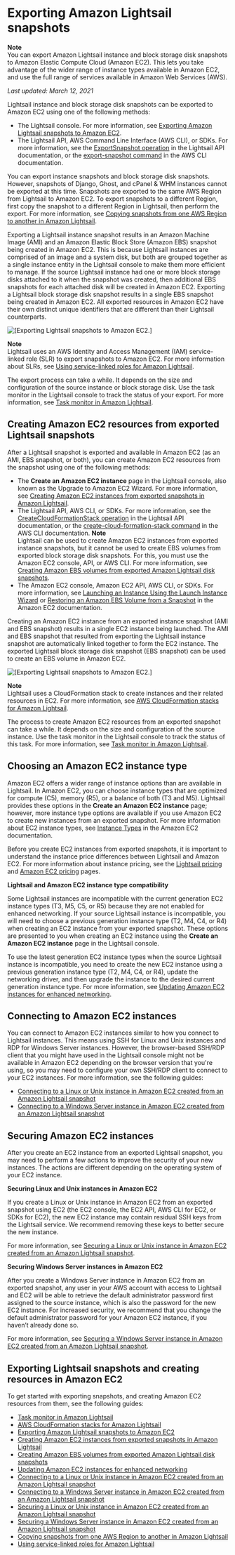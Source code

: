 # Exporting Amazon Lightsail snapshots<a name="amazon-lightsail-exporting-snapshots"></a>

**Note**  
You can export Amazon Lightsail instance and block storage disk snapshots to Amazon Elastic Compute Cloud \(Amazon EC2\)\. This lets you take advantage of the wider range of instance types available in Amazon EC2, and use the full range of services available in Amazon Web Services \(AWS\)\.

 *Last updated: March 12, 2021* 

Lightsail instance and block storage disk snapshots can be exported to Amazon EC2 using one of the following methods:
+ The Lightsail console\. For more information, see [Exporting Amazon Lightsail snapshots to Amazon EC2](amazon-lightsail-exporting-snapshots-to-amazon-ec2.md)\.
+ The Lightsail API, AWS Command Line Interface \(AWS CLI\), or SDKs\. For more information, see the [ExportSnapshot operation](https://docs.aws.amazon.com/lightsail/2016-11-28/api-reference/API_ExportSnapshot.html) in the Lightsail API documentation, or the [export\-snapshot command](https://docs.aws.amazon.com/cli/latest/reference/lightsail/export-snapshot.html) in the AWS CLI documentation\.

You can export instance snapshots and block storage disk snapshots\. However, snapshots of Django, Ghost, and cPanel & WHM instances cannot be exported at this time\. Snapshots are exported to the same AWS Region from Lightsail to Amazon EC2\. To export snapshots to a different Region, first copy the snapshot to a different Region in Lightsail, then perform the export\. For more information, see [Copying snapshots from one AWS Region to another in Amazon Lightsail](amazon-lightsail-copying-snapshots-from-one-region-to-another.md)\.

Exporting a Lightsail instance snapshot results in an Amazon Machine Image \(AMI\) and an Amazon Elastic Block Store \(Amazon EBS\) snapshot being created in Amazon EC2\. This is because Lightsail instances are comprised of an image and a system disk, but both are grouped together as a single instance entity in the Lightsail console to make them more efficient to manage\. If the source Lightsail instance had one or more block storage disks attached to it when the snapshot was created, then additional EBS snapshots for each attached disk will be created in Amazon EC2\. Exporting a Lightsail block storage disk snapshot results in a single EBS snapshot being created in Amazon EC2\. All exported resources in Amazon EC2 have their own distinct unique identifiers that are different than their Lightsail counterparts\.

![\[Exporting Lightsail snapshots to Amazon EC2.\]](https://d9yljz1nd5001.cloudfront.net/en_us/cdafd3c2a6d9edfefee89eda217b0068/images/amazon-lightsail-export-snapshot-diagram.png)

**Note**  
Lightsail uses an AWS Identity and Access Management \(IAM\) service\-linked role \(SLR\) to export snapshots to Amazon EC2\. For more information about SLRs, see [Using service\-linked roles for Amazon Lightsail](amazon-lightsail-using-service-linked-roles.md)\.

The export process can take a while\. It depends on the size and configuration of the source instance or block storage disk\. Use the task monitor in the Lightsail console to track the status of your export\. For more information, see [Task monitor in Amazon Lightsail](amazon-lightsail-task-monitor.md)\.

## Creating Amazon EC2 resources from exported Lightsail snapshots<a name="creating-amazon-ec2-resources-from-exported-snapshots"></a>

After a Lightsail snapshot is exported and available in Amazon EC2 \(as an AMI, EBS snapshot, or both\), you can create Amazon EC2 resources from the snapshot using one of the following methods:
+ The **Create an Amazon EC2 instance** page in the Lightsail console, also known as the Upgrade to Amazon EC2 Wizard\. For more information, see [Creating Amazon EC2 instances from exported snapshots in Amazon Lightsail](amazon-lightsail-creating-ec2-instances-from-exported-snapshots.md)\.
+ The Lightsail API, AWS CLI, or SDKs\. For more information, see the [CreateCloudFormationStack operation](https://docs.aws.amazon.com/lightsail/2016-11-28/api-reference/API_CreateCloudFormationStack.html) in the Lightsail API documentation, or the [create\-cloud\-formation\-stack command](https://docs.aws.amazon.com/cli/latest/reference/lightsail/create-cloud-formation-stack.html) in the AWS CLI documentation\.
**Note**  
Lightsail can be used to create Amazon EC2 instances from exported instance snapshots, but it cannot be used to create EBS volumes from exported block storage disk snapshots\. For this, you must use the Amazon EC2 console, API, or AWS CLI\. For more information, see [Creating Amazon EBS volumes from exported Amazon Lightsail disk snapshots](amazon-lightsail-creating-ebs-volumes-from-exported-snapshots.md)\.
+ The Amazon EC2 console, Amazon EC2 API, AWS CLI, or SDKs\. For more information, see [Launching an Instance Using the Launch Instance Wizard](https://docs.aws.amazon.com/AWSEC2/latest/UserGuide/launching-instance.html) or [Restoring an Amazon EBS Volume from a Snapshot](https://docs.aws.amazon.com/AWSEC2/latest/UserGuide/ebs-restoring-volume.html) in the Amazon EC2 documentation\.

Creating an Amazon EC2 instance from an exported instance snapshot \(AMI and EBS snapshot\) results in a single EC2 instance being launched\. The AMI and EBS snapshot that resulted from exporting the Lightsail instance snapshot are automatically linked together to form the EC2 instance\. The exported Lightsail block storage disk snapshot \(EBS snapshot\) can be used to create an EBS volume in Amazon EC2\.

![\[Exporting Lightsail snapshots to Amazon EC2.\]](https://d9yljz1nd5001.cloudfront.net/en_us/cdafd3c2a6d9edfefee89eda217b0068/images/amazon-lightsail-create-resources-diagram.png)

**Note**  
Lightsail uses a CloudFormation stack to create instances and their related resources in EC2\. For more information, see [AWS CloudFormation stacks for Amazon Lightsail](amazon-lightsail-cloudformation-stacks.md)\.

The process to create Amazon EC2 resources from an exported snapshot can take a while\. It depends on the size and configuration of the source instance\. Use the task monitor in the Lightsail console to track the status of this task\. For more information, see [Task monitor in Amazon Lightsail](amazon-lightsail-task-monitor.md)\.

## Choosing an Amazon EC2 instance type<a name="choosing-an-amazon-ec2-isntance-type"></a>

Amazon EC2 offers a wider range of instance options than are available in Lightsail\. In Amazon EC2, you can choose instance types that are optimized for compute \(C5\), memory \(R5\), or a balance of both \(T3 and M5\)\. Lightsail provides these options in the **Create an Amazon EC2 instance** page; however, more instance type options are available if you use Amazon EC2 to create new instances from an exported snapshot\. For more information about EC2 instance types, see [Instance Types](https://docs.aws.amazon.com/AWSEC2/latest/UserGuide/instance-types.html) in the Amazon EC2 documentation\.

Before you create EC2 instances from exported snapshots, it is important to understand the instance price differences between Lightsail and Amazon EC2\. For more information about instance pricing, see the [Lightsail pricing](https://aws.amazon.com/lightsail/pricing/) and [Amazon EC2 pricing](https://aws.amazon.com/ec2/pricing/on-demand/) pages\.

**Lightsail and Amazon EC2 instance type compatibility**

Some Lightsail instances are incompatible with the current generation EC2 instance types \(T3, M5, C5, or R5\) because they are not enabled for enhanced networking\. If your source Lightsail instance is incompatible, you will need to choose a previous generation instance type \(T2, M4, C4, or R4\) when creating an EC2 instance from your exported snapshot\. These options are presented to you when creating an EC2 instance using the **Create an Amazon EC2 instance** page in the Lightsail console\.

To use the latest generation EC2 instance types when the source Lightsail instance is incompatible, you need to create the new EC2 instance using a previous generation instance type \(T2, M4, C4, or R4\), update the networking driver, and then upgrade the instance to the desired current generation instance type\. For more information, see [Updating Amazon EC2 instances for enhanced networking](amazon-lightsail-updating-ec2-instances.md)\.

## Connecting to Amazon EC2 instances<a name="connecting-to-amazon-ec2-instances"></a>

You can connect to Amazon EC2 instances similar to how you connect to Lightsail instances\. This means using SSH for Linux and Unix instances and RDP for Windows Server instances\. However, the browser\-based SSH/RDP client that you might have used in the Lightsail console might not be available in Amazon EC2 depending on the browser version that you're using, so you may need to configure your own SSH/RDP client to connect to your EC2 instances\. For more information, see the following guides:
+ [Connecting to a Linux or Unix instance in Amazon EC2 created from an Amazon Lightsail snapshot](amazon-lightsail-connecting-to-linux-unix-amazon-ec2-instances.md)
+ [Connecting to a Windows Server instance in Amazon EC2 created from an Amazon Lightsail snapshot](amazon-lightsail-connecting-to-windows-server-amazon-ec2-instances.md)

## Securing Amazon EC2 instances<a name="securing-amazon-ec2-instances"></a>

After you create an EC2 instance from an exported Lightsail snapshot, you may need to perform a few actions to improve the security of your new instances\. The actions are different depending on the operating system of your EC2 instance\.

**Securing Linux and Unix instances in Amazon EC2**

If you create a Linux or Unix instance in Amazon EC2 from an exported snapshot using EC2 \(the EC2 console, the EC2 API, AWS CLI for EC2, or SDKs for EC2\), the new EC2 instance may contain residual SSH keys from the Lightsail service\. We recommend removing these keys to better secure the new instance\.

For more information, see [Securing a Linux or Unix instance in Amazon EC2 created from an Amazon Lightsail snapshot](amazon-lightsail-securing-linux-unix-amazon-ec2-instances.md)\.

**Securing Windows Server instances in Amazon EC2**

After you create a Windows Server instance in Amazon EC2 from an exported snapshot, any user in your AWS account with access to Lightsail and EC2 will be able to retrieve the default administrator password first assigned to the source instance, which is also the password for the new EC2 instance\. For increased security, we recommend that you change the default administrator password for your Amazon EC2 instance, if you haven’t already done so\.

For more information, see [Securing a Windows Server instance in Amazon EC2 created from an Amazon Lightsail snapshot](amazon-lightsail-securing-windows-server-amazon-ec2-instances.md)\.

## Exporting Lightsail snapshots and creating resources in Amazon EC2<a name="exporting-snapshots-and-creating-resources"></a>

To get started with exporting snapshots, and creating Amazon EC2 resources from them, see the following guides:
+ [Task monitor in Amazon Lightsail](amazon-lightsail-task-monitor.md)
+ [AWS CloudFormation stacks for Amazon Lightsail](amazon-lightsail-cloudformation-stacks.md)
+ [Exporting Amazon Lightsail snapshots to Amazon EC2](amazon-lightsail-exporting-snapshots-to-amazon-ec2.md)
+ [Creating Amazon EC2 instances from exported snapshots in Amazon Lightsail](amazon-lightsail-creating-ec2-instances-from-exported-snapshots.md)
+ [Creating Amazon EBS volumes from exported Amazon Lightsail disk snapshots](amazon-lightsail-creating-ebs-volumes-from-exported-snapshots.md)
+ [Updating Amazon EC2 instances for enhanced networking](amazon-lightsail-updating-ec2-instances.md)
+ [Connecting to a Linux or Unix instance in Amazon EC2 created from an Amazon Lightsail snapshot](amazon-lightsail-connecting-to-linux-unix-amazon-ec2-instances.md)
+ [Connecting to a Windows Server instance in Amazon EC2 created from an Amazon Lightsail snapshot](amazon-lightsail-connecting-to-windows-server-amazon-ec2-instances.md)
+ [Securing a Linux or Unix instance in Amazon EC2 created from an Amazon Lightsail snapshot](amazon-lightsail-securing-linux-unix-amazon-ec2-instances.md)
+ [Securing a Windows Server instance in Amazon EC2 created from an Amazon Lightsail snapshot](amazon-lightsail-securing-windows-server-amazon-ec2-instances.md)
+ [Copying snapshots from one AWS Region to another in Amazon Lightsail](amazon-lightsail-copying-snapshots-from-one-region-to-another.md)
+ [Using service\-linked roles for Amazon Lightsail](amazon-lightsail-using-service-linked-roles.md)